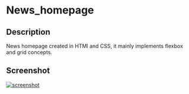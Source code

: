 # News_homepage

## Description
News homepage created in HTMl and CSS, it mainly implements flexbox and grid concepts.

## Screenshot

<a href="https://postimg.cc/t1w1S5RQ" target="_blank"><img src="https://postimg.cc/t1w1S5RQ" alt="screenshot"/></a><br/><br/>